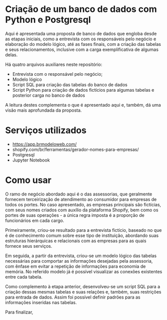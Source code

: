 # Criação de um banco de dados com Python e Postgresql

Aqui é apresentada uma proposta de banco de dados que engloba desde as etapas iniciais, como a entrevista com os responsáveis pelo negócio e elaboração do modelo lógico, até as fases finais, com a criação das tabelas e seus relacionamentos, inclusive com a carga exemplificativa de algumas delas.

Há quatro arquivos auxiliares neste repositório: 
- Entrevista com o responsável pelo negócio;
- Modelo lógico
- Script SQL para criação das tabelas do banco de dados
- Script Python para criação de dados fictícios para algumas tabelas e posterior carga no banco de dados

A leitura destes complementa o que é apresentado aqui e, também, dá uma visão mais aprofundada da proposta.

# Serviços utilizados

- https://app.brmodeloweb.com/
- shopify.com/br/ferramentas/gerador-nomes-para-empresas/
- Postgresql
- Jupyter Notebook

# Como usar

O ramo de negócio abordado aqui é o das assessorias, que geralmente fornecem terceirização de atendimento ao consumidor para empresas de todos os portes. No caso apresentado, as empresas principais são fictícias, com seus nomes criados com auxílio da plataforma Shopify, bem como os portes de suas operações - a única regra imposta é a proporção de funcionários em cada cargo.

Primeiramente, criou-se resultado para a entrevista fictício, baseado no que é de conhecimento comum sobre esse tipo de instituição, abordando suas estruturas hierárquicas e relacionais com as empresas para as quais fornece seus serviços.

Em seguida, a partir da entrevista, criou-se um modelo lógico das tabelas necessárias para comportar as informações desejadas pela assessoria, com ênfase em evitar a repetição de informações para economia de memória. No referido modelo já é possível visualizar as conexões existentes entre cada tabela.

Como complemento à etapa anterior, desenvolveu-se um script SQL para a criação dessas mesmas tabelas e suas relações e, também, suas restrições para entrada de dados. Assim foi possível definir padrões para as informações inseridas nas tabelas.

Para finalizar, 
